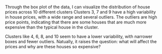 Through the box plot of the data, I can visualize the distribution of house prices across 10 different clusters Clusters 3, 7 and 9 have a high variability in house prices, with a wide range and several outliers. The outliers are high price points, indicating that there are some houses that are much more expensive than the typical house in the cluster.

Clusters like 4, 6, 8, and 10 seem to have a lower variability, with narrower boxes and fewer outliers. Natually, it raises the question: what will affect the prices and why are these houses so expensive?
